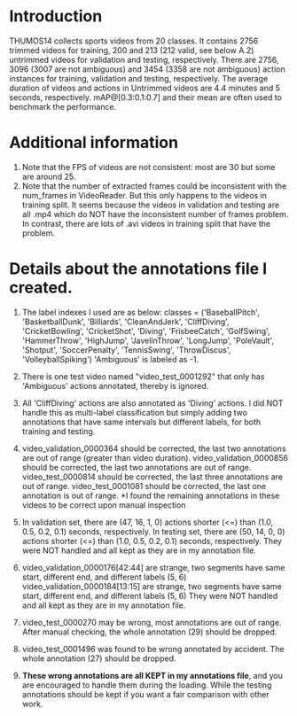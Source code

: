 # Introduction
THUMOS14 collects sports videos from 20 classes.
It contains 2756 trimmed videos for training, 200 and 213 (212 valid, see below A.2) untrimmed videos for validation and testing, respectively.
There are 2756, 3096 (3007 are not ambiguous) and 3454 (3358 are not ambiguous) action instances for training, validation and testing, respectively.
The average duration of videos and actions in Untrimmed videos are 4.4 minutes and 5 seconds, respectively.
mAP@[0.3:0.1:0.7] and their mean are often used to benchmark the performance.

# Additional information
1. Note that the FPS of videos are not consistent: most are 30 but some are around 25.
2. Note that the number of extracted frames could be inconsistent with the num_frames in VideoReader.
But this only happens to the videos in training split. It seems because the videos in validation and testing are all .mp4
which do NOT have the inconsistent number of frames problem. In contrast, there are lots of .avi videos in training split
that have the problem.

# Details about the annotations file I created.
1. The label indexes I used are as below:
 classes = ('BaseballPitch', 'BasketballDunk', 'Billiards', 'CleanAndJerk',
           'CliffDiving', 'CricketBowling', 'CricketShot', 'Diving',
           'FrisbeeCatch', 'GolfSwing', 'HammerThrow', 'HighJump',
           'JavelinThrow', 'LongJump', 'PoleVault', 'Shotput',
           'SoccerPenalty', 'TennisSwing', 'ThrowDiscus',
           'VolleyballSpiking')
 'Ambiguous' is labeled as -1.

2. There is one test video named "video_test_0001292" that only has 'Ambiguous' actions annotated, thereby is ignored.
3. All 'CliffDiving' actions are also annotated as 'Diving' actions. I did NOT handle this as multi-label classification
but simply adding two annotations that have same intervals but different labels, for both training and testing.
4. video_validation_0000364 should be corrected, the last two annotations are out of range (greater than video duration).
   video_validation_0000856 should be corrected, the last two annotations are out of range.
   video_test_0000814 should be corrected, the last three annotations are out of range.
   video_test_0001081 should be corrected, the last one annotation is out of range.
   *I found the remaining annotations in these videos to be correct upon manual inspection 
5. In validation set, there are (47, 16, 1, 0) actions shorter (<=) than (1.0, 0.5, 0.2, 0.1) seconds, respectively.
   In testing set, there are (50, 14, 0, 0) actions shorter (<=) than (1.0, 0.5, 0.2, 0.1) seconds, respectively.
   They were NOT handled and all kept as they are in my annotation file.

6. video_validation_0000176[42:44] are strange, two segments have same start, different end, and different labels (5, 6)
   video_validation_0000184[13:15] are strange, two segments have same start, different end, and different labels (5, 6)
   They were NOT handled and all kept as they are in my annotation file.
7. video_test_0000270 may be wrong, most annotations are out of range. After manual checking, the whole annotation (29) should be dropped.
8. video_test_0001496 was found to be wrong annotated by accident. The whole annotation (27) should be dropped.
9. **These wrong annotations are all KEPT in my annotations file**, and you are encouraged to handle them during the loading. 
While the testing annotations should be kept if you want a fair comparison with other work.
